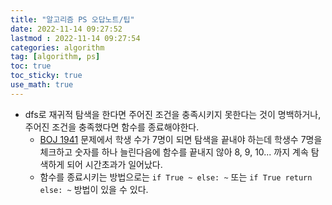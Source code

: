 ```yaml
---
title: "알고리즘 PS 오답노트/팁"
date: 2022-11-14 09:27:52
lastmod : 2022-11-14 09:27:54
categories: algorithm
tag: [algorithm, ps]
toc: true
toc_sticky: true
use_math: true
---
```


* dfs로 재귀적 탐색을 한다면 주어진 조건을 충족시키지 못한다는 것이 명백하거나, 주어진 조건을 충족했다면 함수를 종료해야한다.
  * [BOJ 1941](https://www.acmicpc.net/problem/1941) 문제에서 학생 수가 7명이 되면 탐색을 끝내야 하는데 학생수 7명을 체크하고 숫자를 하나 늘린다음에 함수를 끝내지 않아 8, 9, 10... 까지 계속 탐색하게 되어 시간초과가 일어났다.
  * 함수를 종료시키는 방법으로는 `if True ~ else: ~` 또는 `if True return else: ~` 방법이 있을 수 있다.
